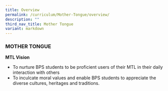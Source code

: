 ```yaml
---
title: Overview
permalink: /curriculum/Mother-Tongue/overview/
description: ""
third_nav_title: Mother Tongue
variant: markdown
---
```

### MOTHER TONGUE
      

**MTL Vision**

*   To nurture BPS students to be proficient users of their MTL in their daily interaction with others
*   To inculcate moral values and enable BPS students to appreciate the diverse cultures, heritages and traditions.